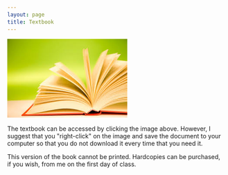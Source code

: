 ```yaml
---
layout: page
title: Textbook
---
```


[![textbook](../img/book.jpg)](IntroStats_noPrint.pdf)

The textbook can be accessed by clicking the image above.  However, I suggest that you "right-click" on the image and save the document to your computer so that you do not download it every time that you need it.

This version of the book cannot be printed.  Hardcopies can be purchased, if you wish, from me on the first day of class.
